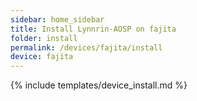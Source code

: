 ```yaml
---
sidebar: home_sidebar
title: Install Lynnrin-AOSP on fajita
folder: install
permalink: /devices/fajita/install
device: fajita
---
```

{% include templates/device_install.md %}
